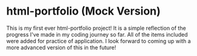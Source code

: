 # html-portfolio (Mock Version)
This is my first ever html-portfolio project! It is a simple reflection of the progress I've made in my coding journey so far. All of the items included were added for practice of application. I look forward to coming up with a more advanced version of this in the future!

